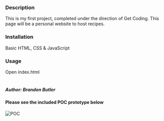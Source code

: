 ### Description
This is my first project, completed under the direction of Get Coding. This page will be a personal website to host recipes.


### Installation 
Basic HTML, CSS & JavaScript


### Usage
Open index.html

#
#
##### Author: Brandon Butler


#### Please see the included POC prototype below

![POC](https://github.com/BrandonButler123/Tutorial1/blob/main/website1POC.jpg)



